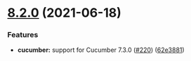 # [8.2.0](https://github.com/protractor-cucumber-framework/protractor-cucumber-framework/compare/v8.1.1...v8.2.0) (2021-06-18)


### Features

* **cucumber:** support for Cucumber 7.3.0 ([#220](https://github.com/protractor-cucumber-framework/protractor-cucumber-framework/issues/220)) ([62e3881](https://github.com/protractor-cucumber-framework/protractor-cucumber-framework/commit/62e3881d5c9e2aabacfed464a29deb4e9f209f9a))
